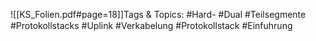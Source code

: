 
![[KS_Folien.pdf#page=18]]Tags & Topics:
   #Hard-
   #Dual
   #Teilsegmente
   #Protokollstacks
   #Uplink
   #Verkabelung
   #Protokollstack
   #Einfuhrung